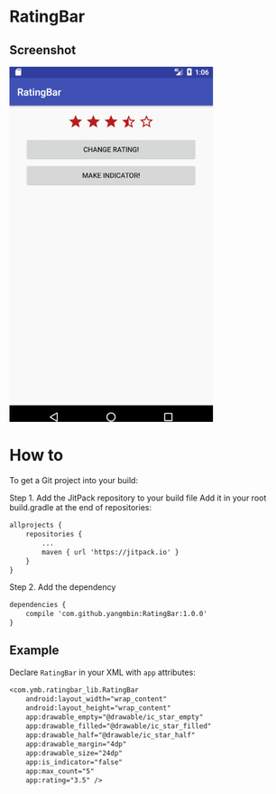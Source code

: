 # RatingBar

## Screenshot
![](https://github.com/yangmbin/RatingBar/blob/master/raw/master/screenshot/screenshot.gif)

# How to

To get a Git project into your build:

Step 1. Add the JitPack repository to your build file
Add it in your root build.gradle at the end of repositories:
```
allprojects {
    repositories {
        ...
        maven { url 'https://jitpack.io' }
    }
}
```
Step 2. Add the dependency
```
dependencies {
    compile 'com.github.yangmbin:RatingBar:1.0.0'
}
```

## Example
Declare `RatingBar` in your XML with `app` attributes:
```
<com.ymb.ratingbar_lib.RatingBar
    android:layout_width="wrap_content"
    android:layout_height="wrap_content"
    app:drawable_empty="@drawable/ic_star_empty"
    app:drawable_filled="@drawable/ic_star_filled"
    app:drawable_half="@drawable/ic_star_half"
    app:drawable_margin="4dp"
    app:drawable_size="24dp"
    app:is_indicator="false"
    app:max_count="5"
    app:rating="3.5" />
```

